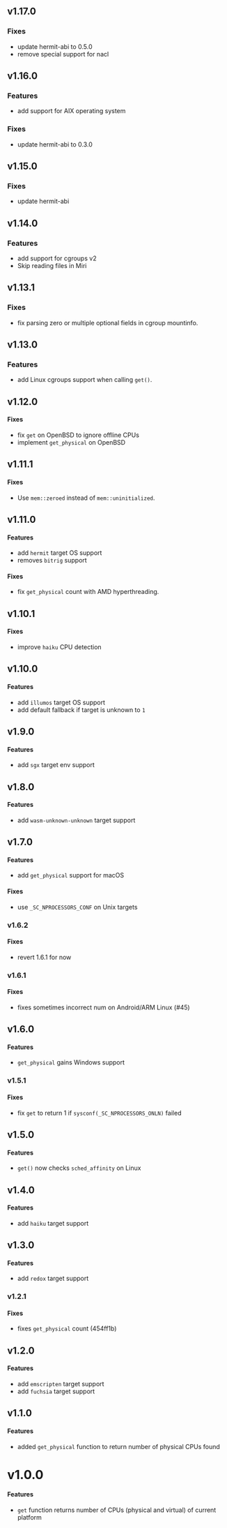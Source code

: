 ## v1.17.0

### Fixes

- update hermit-abi to 0.5.0
- remove special support for nacl

## v1.16.0

### Features

- add support for AIX operating system

### Fixes

- update hermit-abi to 0.3.0

## v1.15.0

### Fixes

- update hermit-abi

## v1.14.0

### Features

- add support for cgroups v2
- Skip reading files in Miri

## v1.13.1

### Fixes

- fix parsing zero or multiple optional fields in cgroup mountinfo.

## v1.13.0

### Features

- add Linux cgroups support when calling `get()`.

## v1.12.0

#### Fixes

- fix `get` on OpenBSD to ignore offline CPUs
- implement `get_physical` on OpenBSD

## v1.11.1

#### Fixes

- Use `mem::zeroed` instead of `mem::uninitialized`.

## v1.11.0

#### Features

- add `hermit` target OS support
- removes `bitrig` support

#### Fixes

- fix `get_physical` count with AMD hyperthreading.

## v1.10.1

#### Fixes

- improve `haiku` CPU detection

## v1.10.0

#### Features

- add `illumos` target OS support
- add default fallback if target is unknown to `1`

## v1.9.0

#### Features

- add `sgx` target env support

## v1.8.0

#### Features

- add `wasm-unknown-unknown` target support

## v1.7.0

#### Features

- add `get_physical` support for macOS

#### Fixes

- use `_SC_NPROCESSORS_CONF` on Unix targets

### v1.6.2

#### Fixes

- revert 1.6.1 for now

### v1.6.1

#### Fixes

- fixes sometimes incorrect num on Android/ARM Linux (#45)

## v1.6.0

#### Features

- `get_physical` gains Windows support

### v1.5.1

#### Fixes

- fix `get` to return 1 if `sysconf(_SC_NPROCESSORS_ONLN)` failed

## v1.5.0

#### Features

- `get()` now checks `sched_affinity` on Linux

## v1.4.0

#### Features

- add `haiku` target support

## v1.3.0

#### Features

- add `redox` target support

### v1.2.1

#### Fixes

- fixes `get_physical` count (454ff1b)

## v1.2.0

#### Features

- add `emscripten` target support
- add `fuchsia` target support

## v1.1.0

#### Features

- added `get_physical` function to return number of physical CPUs found

# v1.0.0

#### Features

- `get` function returns number of CPUs (physical and virtual) of current platform
